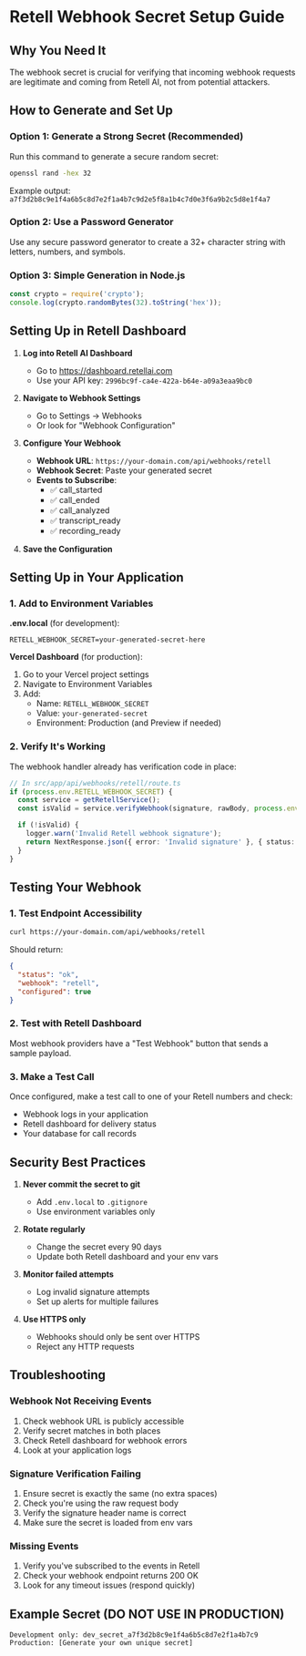 # Retell Webhook Secret Setup Guide

## Why You Need It

The webhook secret is crucial for verifying that incoming webhook requests are legitimate and coming from Retell AI, not from potential attackers.

## How to Generate and Set Up

### Option 1: Generate a Strong Secret (Recommended)

Run this command to generate a secure random secret:

```bash
openssl rand -hex 32
```

Example output: `a7f3d2b8c9e1f4a6b5c8d7e2f1a4b7c9d2e5f8a1b4c7d0e3f6a9b2c5d8e1f4a7`

### Option 2: Use a Password Generator

Use any secure password generator to create a 32+ character string with letters, numbers, and symbols.

### Option 3: Simple Generation in Node.js

```javascript
const crypto = require('crypto');
console.log(crypto.randomBytes(32).toString('hex'));
```

## Setting Up in Retell Dashboard

1. **Log into Retell AI Dashboard**

   - Go to https://dashboard.retellai.com
   - Use your API key: `2996bc9f-ca4e-422a-b64e-a09a3eaa9bc0`

2. **Navigate to Webhook Settings**

   - Go to Settings → Webhooks
   - Or look for "Webhook Configuration"

3. **Configure Your Webhook**

   - **Webhook URL**: `https://your-domain.com/api/webhooks/retell`
   - **Webhook Secret**: Paste your generated secret
   - **Events to Subscribe**:
     - ✅ call_started
     - ✅ call_ended
     - ✅ call_analyzed
     - ✅ transcript_ready
     - ✅ recording_ready

4. **Save the Configuration**

## Setting Up in Your Application

### 1. Add to Environment Variables

**.env.local** (for development):

```env
RETELL_WEBHOOK_SECRET=your-generated-secret-here
```

**Vercel Dashboard** (for production):

1. Go to your Vercel project settings
2. Navigate to Environment Variables
3. Add:
   - Name: `RETELL_WEBHOOK_SECRET`
   - Value: `your-generated-secret`
   - Environment: Production (and Preview if needed)

### 2. Verify It's Working

The webhook handler already has verification code in place:

```typescript
// In src/app/api/webhooks/retell/route.ts
if (process.env.RETELL_WEBHOOK_SECRET) {
  const service = getRetellService();
  const isValid = service.verifyWebhook(signature, rawBody, process.env.RETELL_WEBHOOK_SECRET);

  if (!isValid) {
    logger.warn('Invalid Retell webhook signature');
    return NextResponse.json({ error: 'Invalid signature' }, { status: 401 });
  }
}
```

## Testing Your Webhook

### 1. Test Endpoint Accessibility

```bash
curl https://your-domain.com/api/webhooks/retell
```

Should return:

```json
{
  "status": "ok",
  "webhook": "retell",
  "configured": true
}
```

### 2. Test with Retell Dashboard

Most webhook providers have a "Test Webhook" button that sends a sample payload.

### 3. Make a Test Call

Once configured, make a test call to one of your Retell numbers and check:

- Webhook logs in your application
- Retell dashboard for delivery status
- Your database for call records

## Security Best Practices

1. **Never commit the secret to git**

   - Add `.env.local` to `.gitignore`
   - Use environment variables only

2. **Rotate regularly**

   - Change the secret every 90 days
   - Update both Retell dashboard and your env vars

3. **Monitor failed attempts**

   - Log invalid signature attempts
   - Set up alerts for multiple failures

4. **Use HTTPS only**
   - Webhooks should only be sent over HTTPS
   - Reject any HTTP requests

## Troubleshooting

### Webhook Not Receiving Events

1. Check webhook URL is publicly accessible
2. Verify secret matches in both places
3. Check Retell dashboard for webhook errors
4. Look at your application logs

### Signature Verification Failing

1. Ensure secret is exactly the same (no extra spaces)
2. Check you're using the raw request body
3. Verify the signature header name is correct
4. Make sure the secret is loaded from env vars

### Missing Events

1. Verify you've subscribed to the events in Retell
2. Check your webhook endpoint returns 200 OK
3. Look for any timeout issues (respond quickly)

## Example Secret (DO NOT USE IN PRODUCTION)

```
Development only: dev_secret_a7f3d2b8c9e1f4a6b5c8d7e2f1a4b7c9
Production: [Generate your own unique secret]
```
